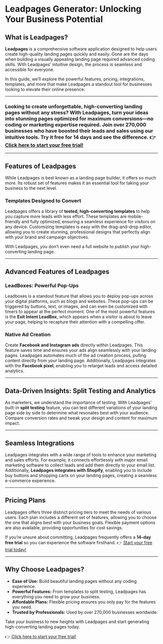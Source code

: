 # Leadpages Generator: Unlocking Your Business Potential

## What is Leadpages?

**Leadpages** is a comprehensive software application designed to help users create high-quality landing pages quickly and easily. Gone are the days when building a visually appealing landing page required advanced coding skills. With Leadpages’ intuitive design, the process is seamless and accessible for everyone. 

In this guide, we’ll explore the powerful features, pricing, integrations, templates, and more that make Leadpages a standout tool for businesses looking to elevate their online presence.

---

### Looking to create unforgettable, high-converting landing pages without any stress? With **Leadpages**, turn your ideas into stunning pages optimized for maximum conversions—no coding or marketing expertise required. Join over 270,000 businesses who have boosted their leads and sales using our intuitive tools. Try it free for 14 days and see the difference. 👉 [Click here to start your free trial!](https://bit.ly/LEadPages)

---

## Features of Leadpages

While Leadpages is best known as a landing page builder, it offers so much more. Its robust set of features makes it an essential tool for taking your business to the next level.

### Templates Designed to Convert

Leadpages offers a library of **tested, high-converting templates** to help you capture more leads with less effort. These templates are mobile-friendly and fully optimized, ensuring a seamless experience for visitors on any device. Customizing templates is easy with the drag-and-drop editor, allowing you to create stunning, professional designs that perfectly align with your brand and campaign objectives. 

With Leadpages, you don’t even need a full website to publish your high-converting landing page.

---

## Advanced Features of Leadpages

### LeadBoxes: Powerful Pop-Ups

Leadboxes is a standout feature that allows you to deploy pop-ups across your digital platforms, such as blogs and websites. These pop-ups can be triggered by buttons, text, or images, and can even be customized with timers to appear at the perfect moment. One of the most powerful features is the **Exit Intent LeadBox**, which appears when a visitor is about to leave your page, helping to recapture their attention with a compelling offer.

### Native Ad Creation

Create **Facebook and Instagram ads** directly within Leadpages. This feature saves time and ensures your ads align seamlessly with your landing pages. Leadpages automates much of the ad creation process, pulling content directly from your landing page. Additionally, Leadpages integrates with the **Facebook pixel**, enabling you to retarget leads and access detailed analytics.

---

## Data-Driven Insights: Split Testing and Analytics

As marketers, we understand the importance of testing. With Leadpages’ built-in **split testing** feature, you can test different variations of your landing page side by side to determine what resonates best with your audience. Compare conversion rates and tweak your design and content for maximum impact.

---

## Seamless Integrations

Leadpages integrates with a wide range of tools to enhance your marketing and sales efforts. For example, it connects effortlessly with major email marketing software to collect leads and add them directly to your email list. Additionally, **Leadpages integrates with Shopify**, enabling you to include buy buttons and shopping carts on your landing pages, creating a seamless e-commerce experience.

---

## Pricing Plans

Leadpages offers three distinct pricing tiers to meet the needs of various users. Each plan includes a different set of features, allowing you to choose the one that aligns best with your business goals. Flexible payment options are also available, providing opportunities for cost savings.

If you’re unsure about committing, Leadpages frequently offers a **14-day free trial** so you can experience the software firsthand. 👉 [Start your free trial today!](https://bit.ly/LEadPages)

---

## Why Choose Leadpages?

- **Ease of Use:** Build beautiful landing pages without any coding experience.
- **Powerful Features:** From templates to split testing, Leadpages has everything you need to grow your business.
- **Affordable Plans:** Flexible pricing ensures you only pay for the features you need.
- **Trusted by Professionals:** Used by over 270,000 businesses worldwide.

Take your business to new heights with Leadpages and start generating high-converting landing pages today.

👉 [Click here to start your free trial!](https://bit.ly/LEadPages)
